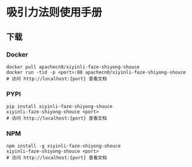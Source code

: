 # 吸引力法则使用手册

## 下载

### Docker

```
docker pull apachecn0/xiyinli-faze-shiyong-shouce
docker run -tid -p <port>:80 apachecn0/xiyinli-faze-shiyong-shouce
# 访问 http://localhost:{port} 查看文档
```

### PYPI

```
pip install xiyinli-faze-shiyong-shouce
xiyinli-faze-shiyong-shouce <port>
# 访问 http://localhost:{port} 查看文档
```

### NPM

```
npm install -g xiyinli-faze-shiyong-shouce
xiyinli-faze-shiyong-shouce <port>
# 访问 http://localhost:{port} 查看文档
```